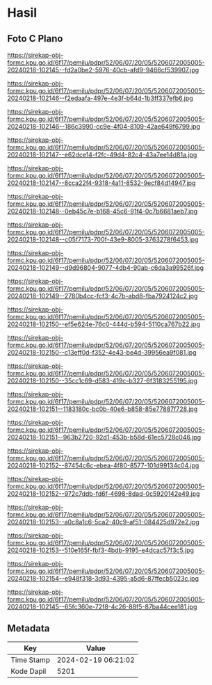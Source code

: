 # Hasil

## Foto C Plano

https://sirekap-obj-formc.kpu.go.id/6f17/pemilu/pdpr/52/06/07/20/05/5206072005005-20240218-102145--fd2a0be2-5976-40cb-afd9-9466cf539907.jpg

https://sirekap-obj-formc.kpu.go.id/6f17/pemilu/pdpr/52/06/07/20/05/5206072005005-20240218-102146--f2edaafa-497e-4e3f-b64d-1b3ff337efb6.jpg

https://sirekap-obj-formc.kpu.go.id/6f17/pemilu/pdpr/52/06/07/20/05/5206072005005-20240218-102146--186c3990-cc9e-4f04-8109-42ae649f6799.jpg

https://sirekap-obj-formc.kpu.go.id/6f17/pemilu/pdpr/52/06/07/20/05/5206072005005-20240218-102147--e62dce14-f2fc-49d4-82c4-43a7ee14d81a.jpg

https://sirekap-obj-formc.kpu.go.id/6f17/pemilu/pdpr/52/06/07/20/05/5206072005005-20240218-102147--8cca22f4-9318-4a11-8532-9ecf84d14947.jpg

https://sirekap-obj-formc.kpu.go.id/6f17/pemilu/pdpr/52/06/07/20/05/5206072005005-20240218-102148--0eb45c7e-b168-45c6-91f4-0c7b6681aeb7.jpg

https://sirekap-obj-formc.kpu.go.id/6f17/pemilu/pdpr/52/06/07/20/05/5206072005005-20240218-102148--c05f7173-700f-43e9-8005-3763278f6453.jpg

https://sirekap-obj-formc.kpu.go.id/6f17/pemilu/pdpr/52/06/07/20/05/5206072005005-20240218-102149--d9d96804-9077-4db4-90ab-c6da3a99526f.jpg

https://sirekap-obj-formc.kpu.go.id/6f17/pemilu/pdpr/52/06/07/20/05/5206072005005-20240218-102149--2780b4cc-fcf3-4c7b-abd8-fba7924124c2.jpg

https://sirekap-obj-formc.kpu.go.id/6f17/pemilu/pdpr/52/06/07/20/05/5206072005005-20240218-102150--ef5e624e-76c0-444d-b594-5110ca767b22.jpg

https://sirekap-obj-formc.kpu.go.id/6f17/pemilu/pdpr/52/06/07/20/05/5206072005005-20240218-102150--c13eff0d-f352-4e43-be4d-39956ea9f081.jpg

https://sirekap-obj-formc.kpu.go.id/6f17/pemilu/pdpr/52/06/07/20/05/5206072005005-20240218-102150--35cc1c69-d583-419c-b327-6f3183255195.jpg

https://sirekap-obj-formc.kpu.go.id/6f17/pemilu/pdpr/52/06/07/20/05/5206072005005-20240218-102151--1183180c-bc0b-40e6-b858-85e77887f728.jpg

https://sirekap-obj-formc.kpu.go.id/6f17/pemilu/pdpr/52/06/07/20/05/5206072005005-20240218-102151--963b2720-92d1-453b-b58d-61ec5728c046.jpg

https://sirekap-obj-formc.kpu.go.id/6f17/pemilu/pdpr/52/06/07/20/05/5206072005005-20240218-102152--87454c6c-ebea-4f80-8577-101d99134c04.jpg

https://sirekap-obj-formc.kpu.go.id/6f17/pemilu/pdpr/52/06/07/20/05/5206072005005-20240218-102152--972c7ddb-fd6f-4698-8dad-0c5920142e49.jpg

https://sirekap-obj-formc.kpu.go.id/6f17/pemilu/pdpr/52/06/07/20/05/5206072005005-20240218-102153--a0c8a1c6-5ca2-40c9-af51-084425d972e2.jpg

https://sirekap-obj-formc.kpu.go.id/6f17/pemilu/pdpr/52/06/07/20/05/5206072005005-20240218-102153--510e165f-fbf3-4bdb-9195-e4dcac57f3c5.jpg

https://sirekap-obj-formc.kpu.go.id/6f17/pemilu/pdpr/52/06/07/20/05/5206072005005-20240218-102154--e948f318-3d93-4395-a5d6-87ffecb5023c.jpg

https://sirekap-obj-formc.kpu.go.id/6f17/pemilu/pdpr/52/06/07/20/05/5206072005005-20240218-102145--65fc360e-72f8-4c26-88f5-87ba44cee181.jpg


## Metadata

| Key        | Value               |
| ---------- | ------------------- |
| Time Stamp | 2024-02-19 06:21:02 |
| Kode Dapil | 5201                |



